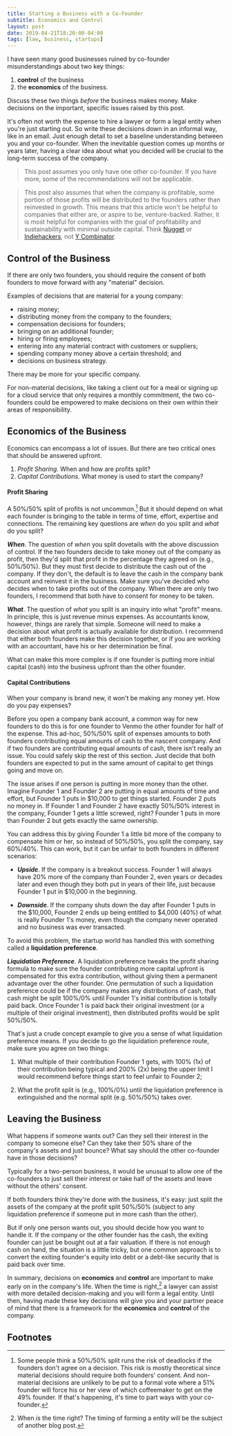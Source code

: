 ```yaml
---
title: Starting a Business with a Co-Founder
subtitle: Economics and Control
layout: post
date: 2019-04-21T18:20:00-04:00
tags: [law, business, startups]
---
```


I have seen many good businesses ruined by co-founder misunderstandings about two key things:
1. **control** of the business 
2. the **economics** of the business.

Discuss these two things *before* the business makes money. Make decisions on the important, specific issues raised by this post. 

It's often not worth the expense to hire a lawyer or form a legal entity when you're just starting out. So write these decisions down in an informal way, like in an email. Just enough detail to set a baseline understanding between you and your co-founder. When the inevitable question comes up months or years later, having a clear idea about what you decided will be crucial to the long-term success of the company.

> This post assumes you only have one other co-founder. If you have more, some of the recommendations will not be applicable.

> This post also assumes that when the company is profitable, some portion of those profits will be distributed to the founders rather than reinvested in growth. This means that this article won't be helpful to companies that either are, or aspire to be, venture-backed. Rather, it is most helpful for companies with the goal of profitability and sustainability with minimal outside capital. Think [Nugget](https://nugget.one/) or [Indiehackers](https://www.indiehackers.com/), not [Y Combinator](https://www.ycombinator.com).


## Control of the Business

If there are only two founders, you should require the consent of both founders to move forward with any "material" decision.

Examples of decisions that are material for a young company: 

- raising money;
- distributing money from the company to the founders;
- compensation decisions for founders;
- bringing on an additional founder;
- hiring or firing employees;
- entering into any material contract with customers or suppliers;
- spending company money above a certain threshold; and
- decisions on business strategy.

There may be more for your specific company. 

For non-material decisions, like taking a client out for a meal or signing up for a cloud service that only requires a monthly commitment, the two co-founders could be empowered to make decisions on their own within their areas of responsibility. 

## Economics of the Business

Economics can encompass a lot of issues. But there are two critical ones that should be answered upfront. 

1. *Profit Sharing*. When and how are profits split?
1. *Capital Contributions*. What money is used to start the company?  


#### Profit Sharing

A 50%/50% split of profits is not uncommon.[^1] But it should depend on what each founder is bringing to the table in terms of time, effort, expertise and connections. The remaining key questions are *when* do you split and *what* do you split?

***When***. The question of *when* you split dovetails with the above discussion of control. If the two founders decide to take money out of the company as profit, then they'd split that profit in the percentage they agreed on (e.g., 50%/50%). But they must first decide to distribute the cash out of the company. If they don't, the default is to leave the cash in the company bank account and reinvest it in the business. Make sure you've decided who decides when to take profits out of the company. When there are only two founders, I recommend that both have to consent for money to be taken.

***What***. The question of *what* you split is an inquiry into what "profit" means. In principle, this is just revenue minus expenses. As accountants know, however, things are rarely that simple. Someone will need to make a decision about what profit is actually available for distribution. I recommend that either both founders make this decision together, or if you are working with an accountant, have his or her determination be final.

What can make this more complex is if one founder is putting more initial capital (cash) into the business upfront than the other founder.

#### Capital Contributions

When your company is brand new, it won't be making any money yet. How do you pay expenses?

Before you open a company bank account, a common way for new founders to do this is for one founder to Venmo the other founder for half of the expense. This ad-hoc, 50%/50% split of expenses amounts to both founders contributing equal amounts of cash to the nascent company. And if two founders are contributing equal amounts of cash, there isn't really an issue. You could safely skip the rest of this section. Just decide that both founders are expected to put in the same amount of capital to get things going and move on. 

The issue arises if one person is putting in more money than the other. Imagine Founder 1 and Founder 2 are putting in equal amounts of time and effort, but Founder 1 puts in $10,000 to get things started. Founder 2 puts no money in. If Founder 1 and Founder 2 have exactly 50%/50% interest in the company, Founder 1 gets a little screwed, right? Founder 1 puts in more than Founder 2 but gets exactly the same ownership. 

You can address this by giving Founder 1 a little bit more of the company to compensate him or her, so instead of 50%/50%, you split the company, say 60%/40%. This can work, but it can be unfair to both founders in different scenarios:

- ***Upside***. If the company is a breakout success. Founder 1 will always have 20% more of the company than Founder 2, even years or decades later and even though they both put in years of their life, just because Founder 1 put in $10,000 in the beginning.

- ***Downside***. If the company shuts down the day after Founder 1 puts in the $10,000, Founder 2 ends up being entitled to $4,000 (40%) of what is really Founder 1's money, even though the company never operated and no business was ever transacted. 

To avoid this problem, the startup world has handled this with something called a **liquidation preference**. 

***Liquidation Preference***. A liquidation preference tweaks the profit sharing formula to make sure the founder contributing more capital upfront is compensated for this extra contribution, without giving them a permanent advantage over the other founder. One permutation of such a liquidation preference could be if the company makes any distributions of cash, that cash might be split 100%/0% until Founder 1's initial contribution is totally paid back. Once Founder 1 is paid back their original investment (or a multiple of their original investment), then distributed profits would be split 50%/50%. 

That's just a crude concept example to give you a sense of what liquidation preference means. If you decide to go the liquidation preference route, make sure you agree on two things: 

1. What multiple of their contribution Founder 1 gets, with 100% (1x) of their contribution being typical and 200% (2x) being the upper limit I would recommend before things start to feel unfair to Founder 2;

2. What the profit split is (e.g., 100%/0%) until the liquidation preference is extinguished and the normal split (e.g. 50%/50%) takes over.

## Leaving the Business

What happens if someone wants out? Can they sell their interest in the company to someone else? Can they take their 50% share of the company's assets and just bounce? What say should the other co-founder have in those decisions?

Typically for a two-person business, it would be unusual to allow one of the co-founders to just sell their interest or take half of the assets and leave without the others' consent. 

If both founders think they're done with the business, it's easy: just split the assets of the company at the profit split 50%/50% (subject to any liquidation preference if someone put in more cash than the other). 

But if only one person wants out, you should decide how you want to handle it. If the company or the other founder has the cash, the exiting founder can just be bought out at a fair valuation. If there is not enough cash on hand, the situation is a little tricky, but one common approach is to convert the exiting founder's equity into debt or a debt-like security that is paid back over time.

In summary, decisions on **economics** and **control** are important to make early on in the company's life. When the time is right,[^2] a lawyer can assist with more detailed decision-making and you will form a legal entity. Until then, having made these key decisions will give you and your partner peace of mind that there is a framework for the **economics** and **control** of the company.


## Footnotes
[^1]: Some people think a 50%/50% split runs the risk of deadlocks if the founders don't agree on a decision. This risk is mostly theoretical since material decisions should require both founders' consent. And non-material decisions are unlikely to be put to a formal vote where a 51% founder will force his or her view of which coffeemaker to get on the 49% founder. If that's happening, it's time to part ways with your co-founder.
[^2]: When *is* the time right? The timing of forming a entity will be the subject of another blog post.
